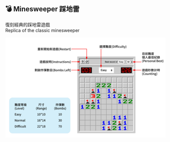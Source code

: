 ## 💣 Minesweeper 踩地雷

復刻經典的踩地雷遊戲<br>
Replica of the classic minesweeper

![instruction](https://github.com/sleepyhazzzel/minesweeper/blob/main/images/instruction.jpg)
